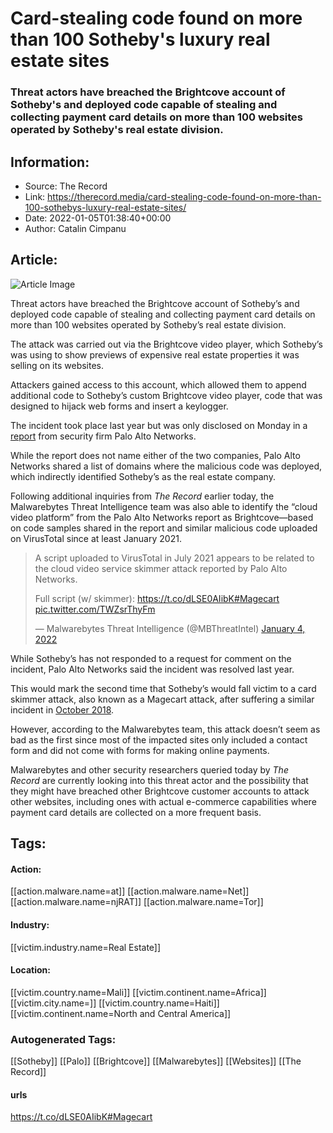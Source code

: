 # Card-stealing code found on more than 100 Sotheby's luxury real estate sites
### Threat actors have breached the Brightcove account of Sotheby's and deployed code capable of stealing and collecting payment card details on more than 100 websites operated by Sotheby's real estate division.

## Information:
+ Source: The Record
+ Link: https://therecord.media/card-stealing-code-found-on-more-than-100-sothebys-luxury-real-estate-sites/
+ Date: 2022-01-05T01:38:40+00:00
+ Author: Catalin Cimpanu


## Article:
![Article Image](https://therecord.media/wp-content/uploads/2022/01/real-estate.jpg)

Threat actors have breached the Brightcove account of Sotheby’s and deployed code capable of stealing and collecting payment card details on more than 100 websites operated by Sotheby’s real estate division.


The attack was carried out via the Brightcove video player, which Sotheby’s was using to show previews of expensive real estate properties it was selling on its websites.


Attackers gained access to this account, which allowed them to append additional code to Sotheby’s custom Brightcove video player, code that was designed to hijack web forms and insert a keylogger.


The incident took place last year but was only disclosed on Monday in a [report](https://unit42.paloaltonetworks.com/web-skimmer-video-distribution/) from security firm Palo Alto Networks.


While the report does not name either of the two companies, Palo Alto Networks shared a list of domains where the malicious code was deployed, which indirectly identified Sotheby’s as the real estate company.


Following additional inquiries from *The Record* earlier today, the Malwarebytes Threat Intelligence team was also able to identify the “cloud video platform” from the Palo Alto Networks report as Brightcove—based on code samples shared in the report and similar malicious code uploaded on VirusTotal since at least January 2021.




> A script uploaded to VirusTotal in July 2021 appears to be related to the cloud video service skimmer attack reported by Palo Alto Networks.  
>   
> Full script (w/ skimmer): <https://t.co/dLSE0AIibK>[#Magecart](https://twitter.com/hashtag/Magecart?src=hash&ref_src=twsrc%5Etfw) [pic.twitter.com/TWZsrThyFm](https://t.co/TWZsrThyFm)
> 
> — Malwarebytes Threat Intelligence (@MBThreatIntel) [January 4, 2022](https://twitter.com/MBThreatIntel/status/1478466453988790275?ref_src=twsrc%5Etfw)



While Sotheby’s has not responded to a request for comment on the incident, Palo Alto Networks said the incident was resolved last year.


This would mark the second time that Sotheby’s would fall victim to a card skimmer attack, also known as a Magecart attack, after suffering a similar incident in [October 2018](https://ago.vermont.gov/blog/2018/11/29/sothebys-home-notice-of-data-breach-to-consumers/).


However, according to the Malwarebytes team, this attack doesn’t seem as bad as the first since most of the impacted sites only included a contact form and did not come with forms for making online payments.


Malwarebytes and other security researchers queried today by *The Record* are currently looking into this threat actor and the possibility that they might have breached other Brightcove customer accounts to attack other websites, including ones with actual e-commerce capabilities where payment card details are collected on a more frequent basis.





## Tags:

#### Action:
[[action.malware.name=at]] [[action.malware.name=Net]] [[action.malware.name=njRAT]] [[action.malware.name=Tor]]

#### Industry:
[[victim.industry.name=Real Estate]]

#### Location:
[[victim.country.name=Mali]] [[victim.continent.name=Africa]] [[victim.city.name=]] [[victim.country.name=Haiti]] [[victim.continent.name=North and Central America]]

### Autogenerated Tags:
[[Sotheby]] [[Palo]] [[Brightcove]] [[Malwarebytes]] [[Websites]] [[The Record]]
#### urls
https://t.co/dLSE0AIibK#Magecart

